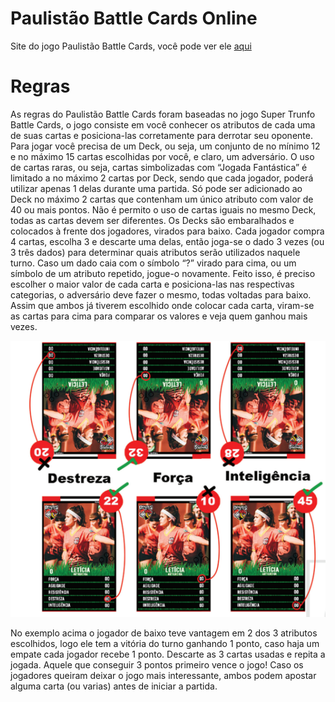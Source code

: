 <meta charset="utf-8">
<h1>Paulistão Battle Cards Online</h1>
Site do jogo Paulistão Battle Cards, você pode ver ele <a href="https://bsad79.github.io/PBC/">aqui</a>

<h1>Regras</h1>

<p>As regras do Paulistão Battle Cards foram baseadas no jogo Super Trunfo Battle Cards, o jogo consiste em você 
conhecer os atributos de cada uma de suas cartas e posiciona-las corretamente para derrotar seu oponente.
 Para jogar você precisa de um Deck, ou seja, um conjunto de no mínimo 12 e no máximo 15 cartas escolhidas 
por você, e claro, um adversário. O uso de cartas raras, ou seja, cartas simbolizadas com “Jogada Fantástica” 
é limitado a no máximo 2 cartas por Deck, sendo que cada jogador, poderá utilizar apenas 1 delas durante uma 
partida. Só pode ser adicionado ao Deck no máximo 2 cartas que contenham um único atributo com valor de 40 
ou mais pontos. Não é permito o uso de cartas iguais no mesmo Deck, todas as cartas devem ser diferentes.
 Os Decks são embaralhados e colocados à frente dos jogadores, virados para baixo. Cada jogador 
compra 4 cartas, escolha 3 e descarte uma delas, então joga-se o dado 3 vezes (ou 3 três dados) 
para determinar quais atributos serão utilizados naquele turno. Caso um dado caia com o símbolo 
“?” virado para cima, ou um símbolo de um atributo repetido, jogue-o novamente. Feito isso, é preciso 
escolher o maior valor de cada carta e posiciona-las nas respectivas categorias, o adversário deve 
fazer o mesmo, todas voltadas para baixo. Assim que ambos já tiverem escolhido onde colocar 
cada carta, viram-se as cartas para cima para comparar os valores e veja quem ganhou mais vezes.</p>

<img src="Regras.png" alt="Exemplo">

<p>No exemplo acima o jogador de baixo teve vantagem em 2 dos 3 atributos escolhidos, logo ele tem a vitória 
do turno ganhando 1 ponto, caso haja um empate cada jogador recebe 1 ponto. Descarte as 3 cartas usadas 
e repita a jogada. Aquele que conseguir 3 pontos primeiro vence o jogo! Caso os jogadores queiram deixar 
o jogo mais interessante, ambos podem apostar alguma carta (ou varias) antes de iniciar a partida.</p>
